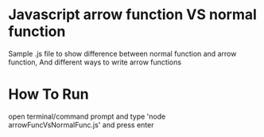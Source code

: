 # Javascript arrow function VS normal function
Sample .js file to show difference between normal function and arrow function, And different ways to write arrow functions

# How To Run
open terminal/command prompt and type 'node arrowFuncVsNormalFunc.js' and press enter
